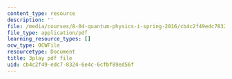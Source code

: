 ```yaml
---
content_type: resource
description: ''
file: /media/courses/8-04-quantum-physics-i-spring-2016/cb4c2f49edc783246e4c6cfbf89ed56f_8Dxo4LPK_9w.pdf
file_type: application/pdf
learning_resource_types: []
ocw_type: OCWFile
resourcetype: Document
title: 3play pdf file
uid: cb4c2f49-edc7-8324-6e4c-6cfbf89ed56f
---
```

